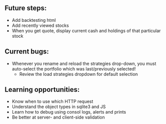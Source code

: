 ## Future steps:
- Add backtesting html
- Add recently viewed stocks
- When you get quote, display current cash and holdings of that particular stock


## Current bugs:
- Whenever you rename and reload the strategies drop-down, you must auto-select the portfolio which was last/previously selected!
    - Review the load strategies dropdown for default selection

## Learning opportunities:
- Know when to use which HTTP request
- Understand the object types in sqlite3 and JS
- Learn how to debug using consol logs, alerts and prints
- Be better at server- and client-side validation